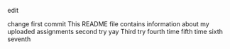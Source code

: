 edit

change
first commit
This README file contains information about my uploaded assignments
second try yay
Third try
fourth time
fifth time
sixth
seventh
